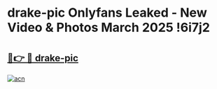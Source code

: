 # drake-pic Onlyfans Leaked - New Video & Photos March 2025 !6i7j2

# <h2><a href="https://b257uh.iuczelnia.edu.pl?title=drake-pic&ref=6i7j2">🔗👉 🔴 drake-pic</a></h2>

[![acn](https://github.com/user-attachments/assets/0f9c940e-d8b0-45ae-aac7-cd30a18b3e1c)](https://b257uh.iuczelnia.edu.pl?title=drake-pic&ref=6i7j2)

